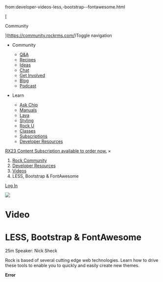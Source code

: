 # 
from:developer-videos-less,-bootstrap--fontawesome.html

   

[

Community

](https://community.rockrms.com/)Toggle navigation

*   Community
    
    *   [Q&A](https://community.rockrms.com/ask)
    *   [Recipes](https://community.rockrms.com/recipes)
    *   [Ideas](https://community.rockrms.com/Ideas)
    *   [Chat](https://community.rockrms.com/chat)
    *   [Get Involved](https://community.rockrms.com/get-involved)
    *   [Blog](https://community.rockrms.com/Connect)
    *   [Podcast](https://community.rockrms.com/podcast)
*   Learn
    
    *   [Ask Chip](https://community.rockrms.com/askchip)
    *   [Manuals](https://community.rockrms.com/documentation)
    *   [Lava](https://community.rockrms.com/Lava)
    *   [Styling](https://community.rockrms.com/styling)
    *   [Rock U](https://community.rockrms.com/rocku)
    *   [Classes](https://community.rockrms.com/classes)
    *   [Subscriptions](https://community.rockrms.com/subscriptions)
    *   [Developer Resources](https://community.rockrms.com/developer)

[RX23 Content Subscription available to order now.](https://community.rockrms.com/subscriptions) ×

1.  [Rock Community](/page/1247)
2.  [Developer Resources](/developer)
3.  [Videos](/developer/videos)
4.  LESS, Bootstrap & FontAwesome

[Log In](/login?returnurl=/page/1371)

![](/Themes/RockCommunity/Assets/Images/particles.png)

Video
=====

LESS, Bootstrap & FontAwesome
=============================

25m Speaker: Nick Sheck

Rock is based of several cutting edge web technologies. Learn how to drive these tools to enable you to quickly and easily create new themes.

**Error**